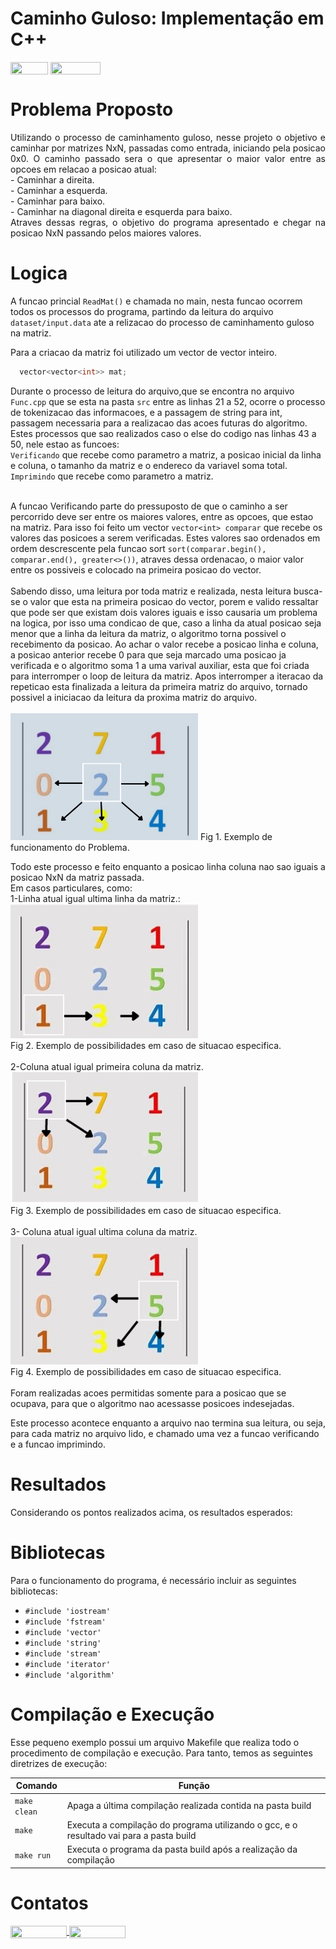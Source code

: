 # Caminho Guloso: Implementação em C++

<div style="display: inline-block;">
<img align="center" height="20px" width="60px" src="https://img.shields.io/badge/C%2B%2B-00599C?style=for-the-badge&logo=c%2B%2B&logoColor=white"/> 
<img align="center" height="20px" width="80px" src="https://img.shields.io/badge/Made%20for-VSCode-1f425f.svg"/> 
</a> 
</div>

# Problema Proposto
<p align="justify">
  Utilizando o processo de caminhamento guloso, nesse projeto o objetivo e caminhar por matrizes NxN, passadas como entrada, iniciando pela posicao 0x0. O caminho passado sera o que apresentar o maior valor entre as opcoes em relacao a posicao atual: <br>
  - Caminhar a direita. <br>
  - Caminhar a esquerda. <br>
  - Caminhar para baixo. <br>
  - Caminhar na diagonal direita e esquerda para baixo. <br>
  Atraves dessas regras, o objetivo do programa apresentado e chegar na posicao NxN passando pelos maiores valores.
</p>

# Logica

A funcao princial ```ReadMat()``` e chamada no main, nesta funcao ocorrem todos os processos do programa, partindo da leitura do arquivo ```dataset/input.data``` ate a relizacao do processo de caminhamento guloso na matriz. <br>

Para a criacao da matriz foi utilizado um vector de vector inteiro.
  
  ```c++
    vector<vector<int>> mat;
  ```

Durante o processo de leitura do arquivo,que se encontra no arquivo ```Func.cpp``` que se esta na pasta ```src``` entre as linhas 21 a 52, ocorre o processo de tokenizacao das informacoes, e a passagem de string para int, passagem necessaria para a realizacao das acoes futuras do algoritmo. Estes processos que sao realizados caso o else do codigo nas linhas 43 a 50, nele estao as funcoes: <br>```Verificando``` que recebe como parametro a matriz, a posicao inicial da linha e coluna, o tamanho da matriz e o endereco da variavel soma total.<br> ```Imprimindo``` que recebe como parametro a matriz.<br> <br>

A funcao  Verificando  parte do pressuposto de que o caminho a ser percorrido deve ser entre os maiores valores, entre as opcoes, que estao na matriz. Para isso foi feito um vector ```vector<int> comparar``` que recebe os valores das posicoes a serem verificadas. Estes valores sao ordenados em ordem descrescente pela funcao sort ```sort(comparar.begin(), comparar.end(), greater<>())```, atraves dessa ordenacao, o maior valor entre os possiveis e colocado na primeira posicao do vector.<br><br>
Sabendo disso, uma leitura por toda matriz e realizada, nesta leitura busca-se o valor que esta na primeira posicao do vector, porem e valido ressaltar que pode ser que existam dois valores iguais e isso causaria um problema na logica, por isso uma condicao de que, caso a linha da atual posicao seja menor que a linha da leitura da matriz, o algoritmo torna possivel o recebimento da posicao. Ao achar o valor recebe a posicao linha e coluna, a posicao anterior recebe 0 para que seja marcado uma posicao ja verificada e o algoritmo soma 1 a uma varival auxiliar, esta que foi criada para interromper o loop de leitura da matriz. Apos interromper a iteracao da repeticao esta finalizada a leitura da primeira matriz do arquivo, tornado possivel a iniciacao da leitura da proxima matriz do arquivo.<br><br>
<img width="300px" src="imgs/exemploMat.png" />
Fig 1. Exemplo de funcionamento do Problema.<br>

 Todo este processo e feito enquanto a posicao linha coluna nao sao iguais a posicao NxN da matriz passada. <br>
 Em casos particulares, como:<br>
 1-Linha atual igual ultima linha da matriz.: <br>
 <img width="300px" src="imgs/exemploMatEx1.png" /> <br>
 Fig 2. Exemplo de possibilidades em caso de situacao especifica. <br> <br>
 2-Coluna atual igual primeira coluna da matriz. <br>
  <img width="300px" src="imgs/exemploMatEx2.png" /> <br>
  Fig 3. Exemplo de possibilidades em caso de situacao especifica. <br> <br>
 3- Coluna atual igual ultima coluna da matriz. <br>
  <img width="300px" src="imgs/exemploMatEx3.png" /> <br>
   Fig 4. Exemplo de possibilidades em caso de situacao especifica. <br> <br>
 Foram realizadas acoes permitidas somente para a posicao que se ocupava, para que o algoritmo nao acessasse posicoes indesejadas. <br>

  Este processo acontece enquanto a arquivo nao termina sua leitura, ou seja, para cada matriz no arquivo lido, e chamado uma vez a funcao verificando e a funcao imprimindo.

 # Resultados 
   Considerando os pontos realizados acima, os resultados esperados:

 # Bibliotecas 
<p>Para o funcionamento do programa, é necessário incluir as seguintes bibliotecas: 
<ul>
    <li><code>#include 'iostream'</code></li>
    <li><code>#include 'fstream'</code></li>
    <li><code>#include 'vector'</code></li>
    <li><code>#include 'string'</code></li>
    <li><code>#include 'stream'</code></li>
    <li><code>#include 'iterator'</code></li>
    <li><code>#include 'algorithm'</code></li>
</ul>

# Compilação e Execução

Esse pequeno exemplo possui um arquivo Makefile que realiza todo o procedimento de compilação e execução. Para tanto, temos as seguintes diretrizes de execução:


| Comando                |  Função                                                                                           |                     
| -----------------------| ------------------------------------------------------------------------------------------------- |
|  `make clean`          | Apaga a última compilação realizada contida na pasta build                                        |
|  `make`                | Executa a compilação do programa utilizando o gcc, e o resultado vai para a pasta build           |
|  `make run`            | Executa o programa da pasta build após a realização da compilação                                 |


# Contatos

<div style="display: inline-block;">
<a href="https://t.me/felipewom">
<img align="center" height="20px" width="90px" src="https://img.shields.io/badge/Telegram-2CA5E0?style=for-the-badge&logo=telegram&logoColor=white"/> 
</a>

<a href="https://www.linkedin.com/in/felipe-werneck-93520a209">
<img align="center" height="20px" width="90px" src="https://img.shields.io/badge/LinkedIn-0077B5?style=for-the-badge&logo=linkedin&logoColor=white"/>
</a>

</div>

<p> </p>
